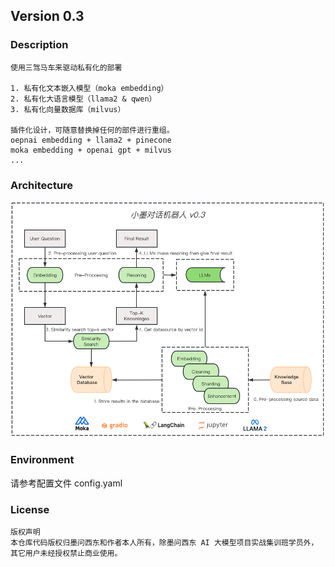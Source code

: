 ## Version 0.3 

### Description
```
使用三驾马车来驱动私有化的部署

1. 私有化文本嵌入模型（moka embedding）
2. 私有化大语言模型（llama2 & qwen）
3. 私有化向量数据库（milvus）

插件化设计，可随意替换掉任何的部件进行重组。
oepnai embedding + llama2 + pinecone 
moka embedding + openai gpt + milvus 
...
```

### Architecture
![architecture](./architecture.png)


### Environment
请参考配置文件 config.yaml


### License
``` 
版权声明
本仓库代码版权归墨问西东和作者本人所有，除墨问西东 AI 大模型项目实战集训班学员外，其它用户未经授权禁止商业使用。
```